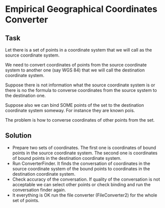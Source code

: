 Empirical Geographical Coordinates Converter
================================

Task
-------------------------

Let there is a set of points in a coordinate system that we will call as the source coordinate system.
 
We need to convert coordinates of points from the source coordinate system to another one (say WGS 84) that we will call the destination coordinate system.  

Suppose there is not information what the source coordinate system is or there is no the formula to converse coordinates from the source system to the destination one.

Suppose also we can bind SOME points of the set to the destination coordinate system someway. For instance they are known pois. 

The problem is how to converse coordinates of other points from the set.

Solution 
-------------------------
* Prepare two sets of coordinates. The first one is coordinates of bound points in the source coordinate system. The second one is coordinates of bound points in the destination coordinate system.  
* Run ConverterFinder.  It finds the conversation of coordinates in the source coordinate system of the bound points to coordinates in the destination coordinate system. 
* Check accuracy of the conversation.  If quality of the conversation is not acceptable we can select other points or check binding and run the conversation finder again. 
* It everything is OK run the file converter (FileConverter2) for the whole set of points.  
